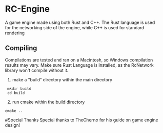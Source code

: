 # RC-Engine
A game engine made using both Rust and C++.
The Rust language is used for the networking side of the engine, while C++ is used for standard rendering

## Compiling
Compilations are tested and ran on a Macintosh, so Windows compilation results may vary.
Make sure Rust Language is installed, as the RcNetwork library won't compile without it.
1. make a "build" directory within the main directory
```shell
 mkdir build
 cd build
```
2. run cmake within the build directory
```shell
cmake ..
```
#Special Thanks
Special thanks to TheCherno for his guide on game engine design!